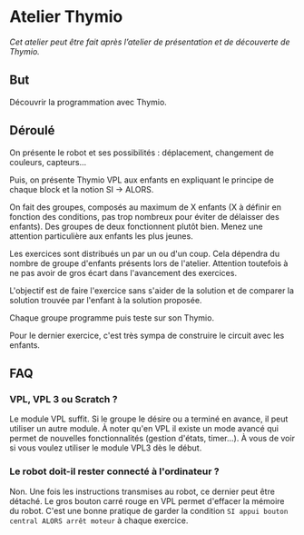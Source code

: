 # Atelier Thymio

*Cet atelier peut être fait après l’atelier de présentation et de découverte de Thymio.*

## But

Découvrir la programmation avec Thymio.

## Déroulé

On présente le robot et ses possibilités : déplacement, changement de couleurs, capteurs...

Puis, on présente Thymio VPL aux enfants en expliquant le principe de chaque block et la notion SI -> ALORS.

On fait des groupes, composés au maximum de X enfants (X à définir en fonction des conditions, pas trop nombreux pour éviter de délaisser des enfants). Des groupes de deux fonctionnent plutôt bien. Menez une attention particulière aux enfants les plus jeunes.

Les exercices sont distribués un par un ou d'un coup. Cela dépendra du nombre de groupe d'enfants présents lors de l'atelier. Attention toutefois à ne pas avoir de gros écart dans l'avancement des exercices.

L'objectif est de faire l'exercice sans s'aider de la solution et de comparer la solution trouvée par l'enfant à la solution proposée.

Chaque groupe programme puis teste sur son Thymio.

Pour le dernier exercice, c'est très sympa de construire le circuit avec les enfants.

## FAQ

### VPL, VPL 3 ou Scratch ?

Le module VPL suffit. Si le groupe le désire ou a terminé en avance, il peut utiliser un autre module.
À noter qu'en VPL il existe un mode avancé qui permet de nouvelles fonctionnalités (gestion d'états, timer...).
À vous de voir si vous voulez utiliser le module VPL3 dès le début.

### Le robot doit-il rester connecté à l'ordinateur ?

Non. Une fois les instructions transmises au robot, ce dernier peut être détaché. Le gros bouton carré rouge en VPL permet d'effacer la mémoire du robot.
C'est une bonne pratique de garder la condition `SI appui bouton central ALORS arrêt moteur` à chaque exercice.
